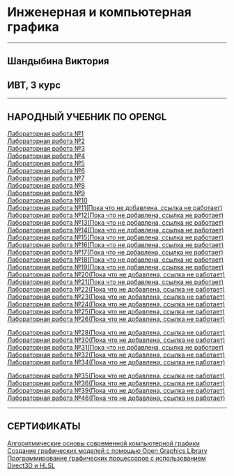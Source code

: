 # Инженерная и компьютерная графика
*****
## Шандыбина Виктория
## ИВТ, 3 курс

*****
 
## НАРОДНЫЙ УЧЕБНИК ПО OPENGL  

[Лабораторная работа №1][4] <br>
[Лабораторная работа №2][5] <br>
[Лабораторная работа №3][6] <br>
[Лабораторная работа №4][7] <br>
[Лабораторная работа №5][8] <br>
[Лабораторная работа №6][9] <br>
[Лабораторная работа №7][10] <br>
[Лабораторная работа №8][11] <br>
[Лабораторная работа №9][12] <br>
[Лабораторная работа №10][13] <br>
[Лабораторная работа №11(Пока что не добавлена, ссылка не работает)][14] <br>
[Лабораторная работа №12(Пока что не добавлена, ссылка не работает)][15] <br>
[Лабораторная работа №13(Пока что не добавлена, ссылка не работает)][16] <br>
[Лабораторная работа №14(Пока что не добавлена, ссылка не работает)][17] <br>
[Лабораторная работа №15(Пока что не добавлена, ссылка не работает)][18] <br>
[Лабораторная работа №16(Пока что не добавлена, ссылка не работает)][19] <br>
[Лабораторная работа №17(Пока что не добавлена, ссылка не работает)][20] <br>
[Лабораторная работа №18(Пока что не добавлена, ссылка не работает)][21] <br>
[Лабораторная работа №19(Пока что не добавлена, ссылка не работает)][22] <br>
[Лабораторная работа №20(Пока что не добавлена, ссылка не работает)][23] <br>
[Лабораторная работа №21(Пока что не добавлена, ссылка не работает)][24] <br>
[Лабораторная работа №22(Пока что не добавлена, ссылка не работает)][25] <br>
[Лабораторная работа №23(Пока что не добавлена, ссылка не работает)][26] <br>
[Лабораторная работа №24(Пока что не добавлена, ссылка не работает)][27] <br>
[Лабораторная работа №25(Пока что не добавлена, ссылка не работает)][28] <br>
[Лабораторная работа №26(Пока что не добавлена, ссылка не работает)][29] <br>

[Лабораторная работа №28(Пока что не добавлена, ссылка не работает)][30] <br>
[Лабораторная работа №30(Пока что не добавлена, ссылка не работает)][31] <br>
[Лабораторная работа №31(Пока что не добавлена, ссылка не работает)][32] <br>
[Лабораторная работа №32(Пока что не добавлена, ссылка не работает)][33] <br>
[Лабораторная работа №34(Пока что не добавлена, ссылка не работает)][34] <br>

[Лабораторная работа №35(Пока что не добавлена, ссылка не работает)][35] <br>
[Лабораторная работа №36(Пока что не добавлена, ссылка не работает)][36] <br>
[Лабораторная работа №39(Пока что не добавлена, ссылка не работает)][37] <br>
[Лабораторная работа №46(Пока что не добавлена, ссылка не работает)][38] <br>



[4]: https://github.com/viktoriashandybina/komp_graph/tree/master/Lr1
[5]: https://github.com/viktoriashandybina/komp_graph/tree/master/Lr2
[6]: https://github.com/viktoriashandybina/komp_graph/tree/master/Lr3
[7]: https://github.com/viktoriashandybina/komp_graph/tree/master/Lr4
[8]: https://github.com/viktoriashandybina/komp_graph/tree/master/Lr5 
[9]: https://github.com/viktoriashandybina/komp_graph/tree/master/Lr6
[10]: https://github.com/viktoriashandybina/komp_graph/tree/master/Lr7
[11]: https://github.com/viktoriashandybina/komp_graph/tree/master/Lr8
[12]: https://github.com/viktoriashandybina/komp_graph/tree/master/Lr9
[13]: https://github.com/viktoriashandybina/komp_graph/tree/master/Lr10
[14]: https://github.com/viktoriashandybina/komp_graph/tree/master/Lr11
[15]: https://github.com/viktoriashandybina/komp_graph/tree/master/Lr12
[16]: https://github.com/viktoriashandybina/komp_graph/tree/master/Lr13
[17]: https://github.com/viktoriashandybina/komp_graph/tree/master/Lr14
[18]: https://github.com/viktoriashandybina/komp_graph/tree/master/Lr15
[19]: https://github.com/viktoriashandybina/komp_graph/tree/master/Lr16
[20]: https://github.com/viktoriashandybina/komp_graph/tree/master/Lr17
[21]: https://github.com/viktoriashandybina/komp_graph/tree/master/Lr18
[22]: https://github.com/viktoriashandybina/komp_graph/tree/master/Lr19
[23]: https://github.com/viktoriashandybina/komp_graph/tree/master/Lr20
[24]: https://github.com/viktoriashandybina/komp_graph/tree/master/Lr21
[25]: https://github.com/viktoriashandybina/komp_graph/tree/master/Lr22
[26]: https://github.com/viktoriashandybina/komp_graph/tree/master/Lr23
[27]: https://github.com/viktoriashandybina/komp_graph/tree/master/Lr24
[28]: https://github.com/viktoriashandybina/komp_graph/tree/master/Lr25
[29]: https://github.com/viktoriashandybina/komp_graph/tree/master/Lr26

[30]: https://github.com/viktoriashandybina/komp_graph/tree/master/Lr28
[31]: https://github.com/viktoriashandybina/komp_graph/tree/master/Lr30
[32]: https://github.com/viktoriashandybina/komp_graph/tree/master/Lr31
[33]: https://github.com/viktoriashandybina/komp_graph/tree/master/Lr32
[34]: https://github.com/viktoriashandybina/komp_graph/tree/master/Lr34

[35]: https://github.com/viktoriashandybina/komp_graph/tree/master/Lr35
[36]: https://github.com/viktoriashandybina/komp_graph/tree/master/Lr36
[37]: https://github.com/viktoriashandybina/komp_graph/tree/master/Lr39
[38]: https://github.com/viktoriashandybina/komp_graph/tree/master/Lr46


*****

## СЕРТИФИКАТЫ

[Алгоритмические основы современной компьютерной графики][1] <br>
[Создание графическиx моделей с помощью Open Graphics Library][2] <br>
[Программирование графических процессоров с использованием Direct3D и HLSL][3] <br>

[1]: https://github.com/viktoriashandybina/komp_graph/blob/master/%D0%90%D0%BB%D0%B3%D0%BE%D1%80%D0%B8%D1%82%D0%BC%D0%B8%D1%87%D0%B5%D1%81%D0%BA%D0%B8%D0%B5%20%D0%BE%D1%81%D0%BD%D0%BE%D0%B2%D1%8B%20%D1%81%D0%BE%D0%B2%D1%80%D0%B5%D0%BC%D0%B5%D0%BD%D0%BD%D0%BE%D0%B9%20%D0%BA%D0%BE%D0%BC%D0%BF%D1%8C%D1%8E%D1%82%D0%B5%D1%80%D0%BD%D0%BE%D0%B9%20%D0%B3%D1%80%D0%B0%D1%84%D0%B8%D0%BA%D0%B8.pdf
[2]: https://github.com/viktoriashandybina/komp_graph/blob/master/%D0%A1%D0%BE%D0%B7%D0%B4%D0%B0%D0%BD%D0%B8%D0%B5%20%D0%B3%D1%80%D0%B0%D1%84%D0%B8%D1%87%D0%B5%D1%81%D0%BA%D0%B8x%20%D0%BC%D0%BE%D0%B4%D0%B5%D0%BB%D0%B5%D0%B9%20%D1%81%20%D0%BF%D0%BE%D0%BC%D0%BE%D1%89%D1%8C%D1%8E%20Open%20Graphics%20Library.pdf
[3]: https://github.com/viktoriashandybina/komp_graph/blob/master/%D0%9F%D1%80%D0%BE%D0%B3%D1%80%D0%B0%D0%BC%D0%BC%D0%B8%D1%80%D0%BE%D0%B2%D0%B0%D0%BD%D0%B8%D0%B5%20%D0%B3%D1%80%D0%B0%D1%84%D0%B8%D1%87%D0%B5%D1%81%D0%BA%D0%B8%D1%85%20%D0%BF%D1%80%D0%BE%D1%86%D0%B5%D1%81%D1%81%D0%BE%D1%80%D0%BE%D0%B2%20%D1%81%20%D0%B8%D1%81%D0%BF%D0%BE%D0%BB%D1%8C%D0%B7%D0%BE%D0%B2%D0%B0%D0%BD%D0%B8%D0%B5%D0%BC%20Direct3D%20%D0%B8%20HLSL.pdf
